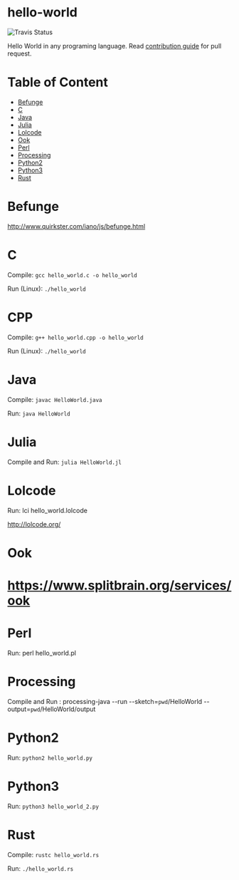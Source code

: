 
# hello-world

![Travis Status](https://www.travis-ci.org/berviantoleo/hello-world.svg?branch=master)

Hello World in any programing language. Read [contribution guide](CONTRIBUTION.md) for pull request.

# Table of Content
* [Befunge](#Befunge)
* [C](#C)
* [Java](#Java)
* [Julia](#Julia)
* [Lolcode](#Lolcode)
* [Ook](#Ook)
* [Perl](#Perl)
* [Processing](#Processing)
* [Python2](#Python2)
* [Python3](#Python)
* [Rust](#Rust)


# Befunge

http://www.quirkster.com/iano/js/befunge.html

# C

Compile: `gcc hello_world.c -o hello_world`

Run (Linux): `./hello_world`

# CPP

Compile: `g++ hello_world.cpp -o hello_world`

Run (Linux): `./hello_world`

# Java

Compile: `javac HelloWorld.java`

Run: `java HelloWorld`

# Julia

Compile and Run: `julia HelloWorld.jl`

# Lolcode

Run: lci hello_world.lolcode

http://lolcode.org/

# Ook

https://www.splitbrain.org/services/ook
=======

# Perl
Run: perl hello_world.pl

# Processing
Compile and Run : processing-java --run --sketch=`pwd`/HelloWorld --output=`pwd`/HelloWorld/output

# Python2

Run: `python2 hello_world.py`

# Python3

Run: `python3 hello_world_2.py`

# Rust

Compile: `rustc hello_world.rs`

Run: `./hello_world.rs`




